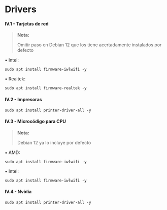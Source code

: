 # Drivers

#### IV.1 - Tarjetas de red 

> **Nota:**
> <p> <p>
>  
> Omitir paso en Debian 12 que los tiene acertadamente instalados por defecto 

• Intel:

~~~
sudo apt install firmware-iwlwifi -y
~~~

• Realtek:

~~~
sudo apt install firmware-realtek -y
~~~


#### IV.2 - Impresoras 

~~~
sudo apt install printer-driver-all -y
~~~


#### IV.3 - Microcódigo para CPU

> **Nota:**
> <p> <p>
>  
> Debian 12 ya lo incluye por defecto

• AMD:

~~~
sudo apt install firmware-iwlwifi -y
~~~

• Intel:

~~~
sudo apt install firmware-iwlwifi -y
~~~


#### IV.4 - Nvidia 

~~~
sudo apt install printer-driver-all -y
~~~
